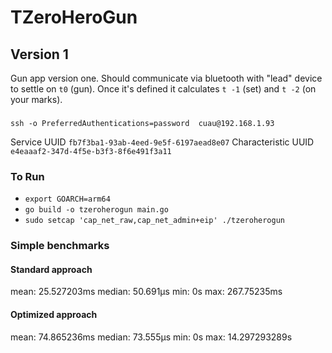 # TZeroHeroGun

## Version 1

Gun app version one. Should communicate via bluetooth with "lead" device
to settle on `t0` (gun). Once it's defined it calculates `t -1` (set) and
`t -2` (on your marks). 

###
`ssh -o PreferredAuthentications=password  cuau@192.168.1.93`


Service UUID `fb7f3ba1-93ab-4eed-9e5f-6197aead8e07`
Characteristic UUID `e4eaaaf2-347d-4f5e-b3f3-8f6e491f3a11`

### To Run 
- `export GOARCH=arm64`
- `go build -o tzeroherogun main.go`
- `sudo setcap 'cap_net_raw,cap_net_admin+eip' ./tzeroherogun`

### Simple benchmarks

#### Standard approach

mean: 25.527203ms
median: 50.691µs
min: 0s
max: 267.75235ms

#### Optimized approach 

mean: 74.865236ms
median: 73.555µs
min: 0s
max: 14.297293289s
